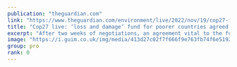 ```yaml
---
publication: "theguardian.com"
link: "https://www.theguardian.com/environment/live/2022/nov/19/cop27-fears-15c-target-danger-negotiations-overrun-live"
title: "Cop27 live: ‘loss and damage’ fund for poorer countries agreed as final plenary under way"
excerpt: "After two weeks of negotiations, an agreement vital to the future of human life on earth is being finalised"
image: "https://i.guim.co.uk/img/media/413d27c02f7f666f9e763fb74f6e5192d739a0bc/0_343_5143_3086/master/5143.jpg?width=1200&height=630&quality=85&auto=format&fit=crop&overlay-align=bottom%2Cleft&overlay-width=100p&overlay-base64=L2ltZy9zdGF0aWMvb3ZlcmxheXMvdGctbGl2ZS5wbmc&enable=upscale&s=7fff95bcda3f45893d742e8ce512b2e1"
group: pro
rank: 0
---
```

